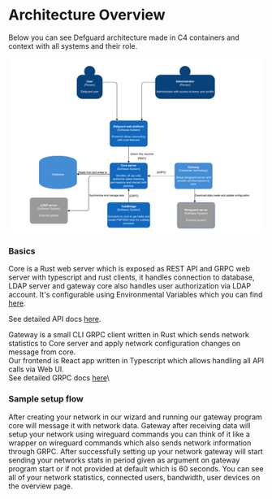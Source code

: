 # Architecture Overview

Below you can see Defguard architecture made in C4 containers and context with all systems and their role.

![High level look at Defguard architecture ](../.gitbook/assets/architecture.png)

### Basics

Core is a Rust web server which is exposed as REST API and GRPC web server with typescript and rust clients, it handles connection to database, LDAP server and gateway core also handles user authorization via LDAP account. It's configurable using Environmental Variables which you can find [here](environmental-variables-configuration.md).

See detailed API docs [here](https://google.com).

Gateway is a small CLI GRPC client written in Rust which sends network statistics to Core server and apply network configuration changes on message from core.\
Our frontend is React app written in Typescript which allows handling all API calls via Web UI.\
See detailed GRPC docs [here](https://google.com)\


### Sample setup flow

After creating your network in our wizard and running our gateway program core will message it with network data. Gateway after receiving data will setup your network using wireguard commands you can think of it like a wrapper on wireguard commands which also sends network information through GRPC. After successfully setting up your network gateway will start sending your networks stats in period given as argument on gateway program start or if not provided at default which is 60 seconds. You can see all of your network statistics, connected users, bandwidth, user devices on the overview page.

